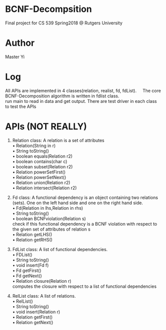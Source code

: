 # BCNF-Decompsition
Final project for CS 539 Spring2018 @ Rutgers University

# Author
Master Yi

# Log
All APIs are implemented in 4 classes(relation, realist, fd, fdList).    
The core BCNF-Decomposition algorithm is written in fdlist class.   
run main to read in data and get output. There are test driver in each class to test the APIs    

# APIs (NOT REALLY)
1. Relation class: A relation is a set of attributes  
• Relation(String in r)    
• String toString()    
• boolean equals(Relation r2)    
• boolean contains(char c)    
• boolean subset(Relation r2)    
• Relation powerSetFirst()    
• Relation powerSetNext()      
• Relation union(Relation r2)     
• Relation intersect(Relation r2)   

2. Fd class: A functional dependency is an object containing two relations (sets). One on the left hand side and one on the right hand side.     
• Fd(Relation in lhs,Relation in rhs)     
• String toString()     
• boolean BCNFviolation(Relation s)     
check if this functional dependency is a BCNF violation with respect to the given set of attributes of relation s     
• Relation getLHS()     
• Relation getRHS()     

3. FdList class: A list of functional dependencies.     
• FDList()     
• String toString()     
• void insert(Fd f)     
• Fd getFirst()     
• Fd getNext()     
• Relation closure(Relation r)     
computes the closure with respect to a list of functional dependencies     

4. RelList class: A list of relations.     
• RelList()    
• String toString()    
• void insert(Relation r)    
• Relation getFirst()    
• Relation getNext()    

